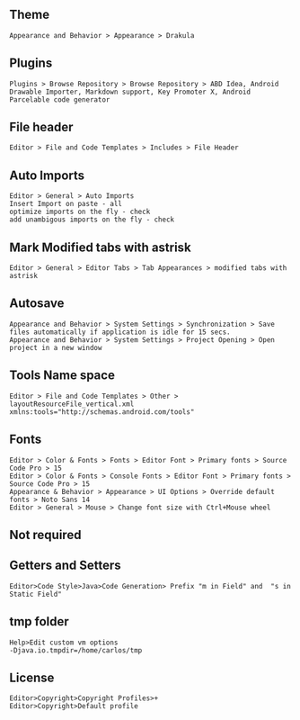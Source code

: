 ## Theme

    Appearance and Behavior > Appearance > Drakula
  
## Plugins

    Plugins > Browse Repository > Browse Repository > ABD Idea, Android Drawable Importer, Markdown support, Key Promoter X, Android Parcelable code generator
	
## File header

    Editor > File and Code Templates > Includes > File Header
  
## Auto Imports
  
    Editor > General > Auto Imports
    Insert Import on paste - all
    optimize imports on the fly - check
    add unambigous imports on the fly - check
    
## Mark Modified tabs with astrisk

    Editor > General > Editor Tabs > Tab Appearances > modified tabs with astrisk
  
## Autosave

    Appearance and Behavior > System Settings > Synchronization > Save files automatically if application is idle for 15 secs.
    Appearance and Behavior > System Settings > Project Opening > Open project in a new window
     
## Tools Name space

    Editor > File and Code Templates > Other > layoutResourceFile_vertical.xml
    xmlns:tools="http://schemas.android.com/tools"
    
## Fonts

    Editor > Color & Fonts > Fonts > Editor Font > Primary fonts > Source Code Pro > 15
    Editor > Color & Fonts > Console Fonts > Editor Font > Primary fonts > Source Code Pro > 15
    Appearance & Behavior > Appearance > UI Options > Override default fonts > Noto Sans 14
    Editor > General > Mouse > Change font size with Ctrl+Mouse wheel
     
## Not required

## Getters and Setters

    Editor>Code Style>Java>Code Generation> Prefix "m in Field" and  "s in Static Field"
    
## tmp folder
   
    Help>Edit custom vm options
    -Djava.io.tmpdir=/home/carlos/tmp
    
## License

    Editor>Copyright>Copyright Profiles>+
    Editor>Copyright>Default profile
